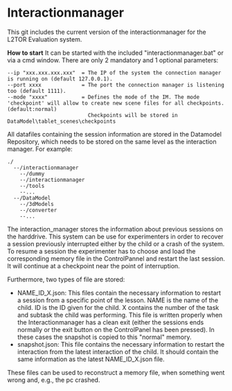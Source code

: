 # Interactionmanager
This git includes the current version of the interactionmanager for the L2TOR Evaluation system.

**How to start**
It can be started with the included "interactionmanager.bat" or via a cmd window. There are only 2 mandatory and 1 optional parameters:

    --ip "xxx.xxx.xxx.xxx"  = The IP of the system the connection manager is running on (default 127.0.0.1).
    --port xxxx             = The port the connection manager is listening too (default 1111).
    --mode "xxxx"           = Defines the mode of the IM. The mode 'checkpoint' will allow to create new scene files for all checkpoints. (default:normal)
                              Checkpoints will be stored in DataModel\tablet_scenes\checkpoints

All datafiles containing the session information are stored in the Datamodel Repository, which needs to be stored
on the same level as the interaction manager. For example:
```
./
  --/interactionmanager
    --/dummy
    --/interactionmanager
    --/tools
    --...
  --/DataModel
    --/3dModels
    --/converter
    --...
```

The interaction_manager stores the information about previous sessions on the harddrive. This system can be use for
experimenters in order to recover a session previously interrupted either by the child or a crash of the system. To resume
a session the experimenter has to choose and load the corresponding memory file in the ControlPannel and restart the
last session. It will continue at a checkpoint near the point of interruption.

Furthermore, two types of file are stored:
*	NAME_ID_X.json: This files contain the necessary information to restart a session from a specific point of the lesson. NAME is the name of the child. ID is the ID given for the child. X contains the number of the task and subtask the child was performing. This file is written properly when the Interactionmanager has a clean exit (either the sessions ends normally or the exit button on the ControlPanel has been pressed). In these cases the snapshot is copied to this "normal" memory.
*	snapshot.json: This file contains the necessary information to restart the interaction from the latest interaction of the child. It should contain the same information as the latest NAME_ID_X.json file.

These files can be used to reconstruct a memory file, when something went wrong and, e.g., the pc crashed.
